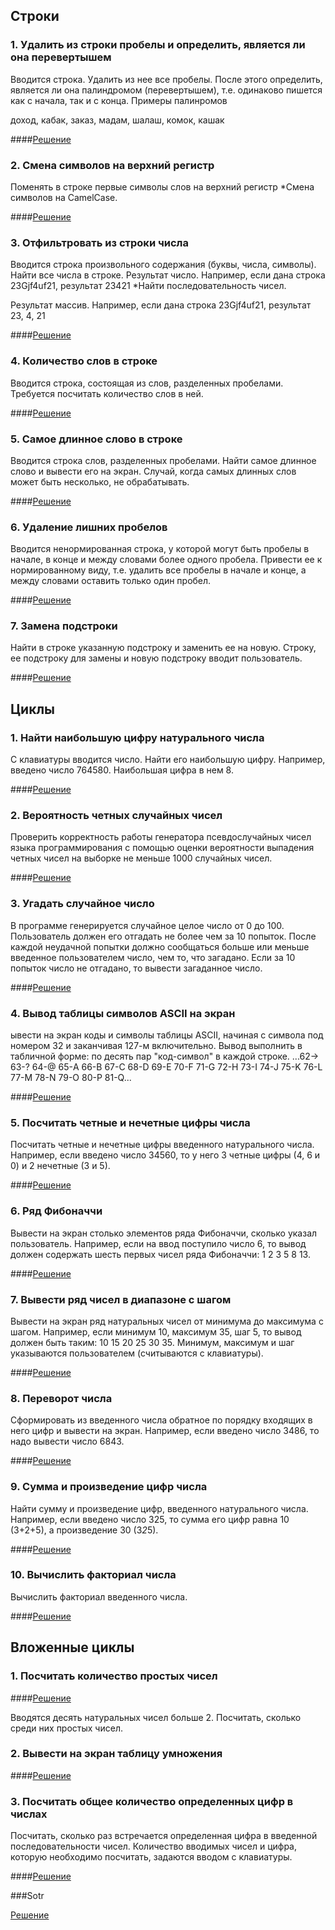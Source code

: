 ## Строки
### 1. Удалить из строки пробелы и определить, является ли она перевертышем
Вводится строка. Удалить из нее все пробелы. После этого определить, является ли она палиндромом (перевертышем), т.е. одинаково пишется как с начала, так и с конца.
Примеры палинромов

доход, кабак, заказ, мадам, шалаш, комок, кашак

####[Решение](http://jsfiddle.net/gh/get/library/pure/vlad-vs/jsPg/tree/master/homeWork/01_String_1_Polindrom/)

### 2. Смена символов на верхний регистр
Поменять в строке первые символы слов на верхний регистр
*Смена символов на CamelCase.

####[Решение](http://jsfiddle.net/gh/get/library/pure/vlad-vs/jsPg/tree/master/homeWork/01_String_2_CamelCase/)

### 3. Отфильтровать из строки числа
Вводится строка произвольного содержания (буквы, числа, символы). Найти все числа в строке. Результат число. Например, если дана строка 23Gjf4uf21, результат 23421
*Найти последовательность чисел.

Результат массив. Например, если дана строка 23Gjf4uf21, результат 23, 4, 21

####[Решение](http://jsfiddle.net/gh/get/library/pure/vlad-vs/jsPg/tree/master/homeWork/01_String_3_FiltrNumbers/)

### 4. Количество слов в строке
Вводится строка, состоящая из слов, разделенных пробелами. Требуется посчитать количество слов в ней.

####[Решение](http://jsfiddle.net/gh/get/library/pure/vlad-vs/jsPg/tree/master/homeWork/01_String_4_CountWords/)

### 5. Самое длинное слово в строке
Вводится строка слов, разделенных пробелами. Найти самое длинное слово и вывести его на экран. Случай, когда самых длинных слов может быть несколько, не обрабатывать.

####[Решение](http://jsfiddle.net/gh/get/library/pure/vlad-vs/jsPg/tree/master/homeWork/01_String_5_BiggestWord/)

### 6. Удаление лишних пробелов 
Вводится ненормированная строка, у которой могут быть пробелы в начале, в конце и между словами более одного пробела. Привести ее к нормированному виду, т.е. удалить все пробелы в начале и конце, а между словами оставить только один пробел.

####[Решение](http://jsfiddle.net/gh/get/library/pure/vlad-vs/jsPg/tree/master/homeWork/01_String_6_RemoveSpaces/)

### 7. Замена подстроки
Найти в строке указанную подстроку и заменить ее на новую. Строку, ее подстроку для замены и новую подстроку вводит пользователь.

####[Решение](http://jsfiddle.net/gh/get/library/pure/vlad-vs/jsPg/tree/master/homeWork/01_String_7_WordReplacement/)

## Циклы
### 1. Найти наибольшую цифру натурального числа
С клавиатуры вводится число. Найти его наибольшую цифру. Например, введено число 764580. Наибольшая цифра в нем 8.

####[Решение](http://jsfiddle.net/gh/get/library/pure/vlad-vs/jsPg/tree/master/homeWork/02_Cycles_1_MaxNumber/)

### 2. Вероятность четных случайных чисел
Проверить корректность работы генератора псевдослучайных чисел языка программирования с помощью оценки вероятности выпадения четных чисел на выборке не меньше 1000 случайных чисел.

####[Решение](http://jsfiddle.net/gh/get/library/pure/vlad-vs/jsPg/tree/master/homeWork/02_Cycles_2_ProbabiliyOfAppearanceEvenNumbers/)

### 3. Угадать случайное число
В программе генерируется случайное целое число от 0 до 100. Пользователь должен его отгадать не более чем за 10 попыток. После каждой неудачной попытки должно сообщаться больше или меньше введенное пользователем число, чем то, что загадано. Если за 10 попыток число не отгадано, то вывести загаданное число.

####[Решение](http://jsfiddle.net/gh/get/library/pure/vlad-vs/jsPg/tree/master/homeWork/02_Cycles_3_GuessNumber/)

### 4. Вывод таблицы символов ASCII на экран
ывести на экран коды и символы таблицы ASCII, начиная с символа под номером 32 и заканчивая 127-м включительно. Вывод выполнить в табличной форме: по десять пар "код-символ" в каждой строке.
...62-> 63-? 64-@ 65-A 66-B 67-C 68-D 69-E 70-F 71-G 
72-H 73-I 74-J 75-K 76-L 77-M 78-N 79-O 80-P 81-Q...

####[Решение](http://jsfiddle.net/gh/get/library/pure/vlad-vs/jsPg/tree/master/homeWork/02_Cycles_4_TableASCII/)

### 5. Посчитать четные и нечетные цифры числа
Посчитать четные и нечетные цифры введенного натурального числа. Например, если введено число 34560, то у него 3 четные цифры (4, 6 и 0) и 2 нечетные (3 и 5).

####[Решение](http://jsfiddle.net/gh/get/library/pure/vlad-vs/jsPg/tree/master/homeWork/02_Cycles_5_EvenAndNotEavenNumbers/)

### 6. Ряд Фибоначчи
Вывести на экран столько элементов ряда Фибоначчи, сколько указал пользователь. Например, если на ввод поступило число 6, то вывод должен содержать шесть первых чисел ряда Фибоначчи: 1 2 3 5 8 13.

####[Решение](http://jsfiddle.net/gh/get/library/pure/vlad-vs/jsPg/tree/master/homeWork/02_Cycles_6_Fibonachi/)

### 7. Вывести ряд чисел в диапазоне с шагом
Вывести на экран ряд натуральных чисел от минимума до максимума с шагом. Например, если минимум 10, максимум 35, шаг 5, то вывод должен быть таким: 10 15 20 25 30 35. Минимум, максимум и шаг указываются пользователем (считываются с клавиатуры).

####[Решение](http://jsfiddle.net/gh/get/library/pure/vlad-vs/jsPg/tree/master/homeWork/02_Cycles_7_NumbersByStep/)

### 8. Переворот числа
Сформировать из введенного числа обратное по порядку входящих в него цифр и вывести на экран. Например, если введено число 3486, то надо вывести число 6843.

####[Решение](http://jsfiddle.net/gh/get/library/pure/vlad-vs/jsPg/tree/master/homeWork/02_Cycles_8_ReverseNumbers/)

### 9. Сумма и произведение цифр числа
Найти сумму и произведение цифр, введенного натурального числа. Например, если введено число 325, то сумма его цифр равна 10 (3+2+5), а произведение 30 (3*2*5).

####[Решение](http://jsfiddle.net/gh/get/library/pure/vlad-vs/jsPg/tree/master/homeWork/02_Cycles_9_SamAndMultiplication/)

### 10. Вычислить факториал числа
Вычислить факториал введенного числа.

####[Решение](http://jsfiddle.net/gh/get/library/pure/vlad-vs/jsPg/tree/master/homeWork/02_Cycles_10_Factorial/)

## Вложенные циклы
### 1. Посчитать количество простых чисел

####[Решение](http://jsfiddle.net/gh/get/library/pure/vlad-vs/jsPg/tree/master/homeWork/03_NestedLoops_1CountSimpleNumbers/)

Вводятся десять натуральных чисел больше 2. Посчитать, сколько среди них простых чисел.
### 2. Вывести на экран таблицу умножения

####[Решение](http://jsfiddle.net/gh/get/library/pure/vlad-vs/jsPg/tree/master/homeWork/03_NestedLoops_2_MultiplicationTable/)

### 3. Посчитать общее количество определенных цифр в числах
Посчитать, сколько раз встречается определенная цифра в введенной последовательности чисел. Количество вводимых чисел и цифра, которую необходимо посчитать, задаются вводом с клавиатуры.

####[Решение](http://jsfiddle.net/gh/get/library/pure/vlad-vs/jsPg/tree/master/homeWork/03_NestedLoops_3_CountNumbers/)


###Sotr

[Решение]

[Решение]:http://jsfiddle.net/gh/get/library/pure/vlad-vs/jsPg/tree/master/homeWork/sortBuble/